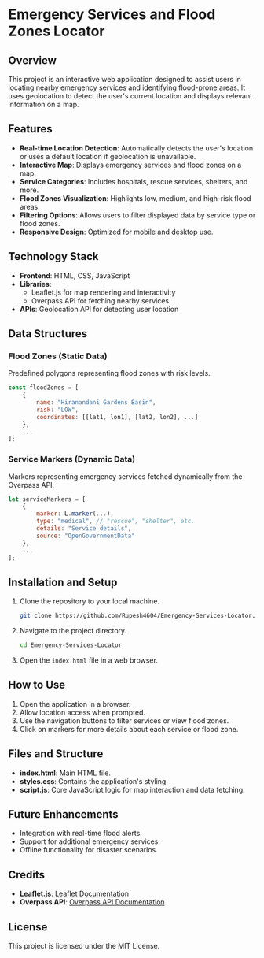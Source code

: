 
# Emergency Services and Flood Zones Locator

## Overview
This project is an interactive web application designed to assist users in locating nearby emergency services and identifying flood-prone areas. It uses geolocation to detect the user's current location and displays relevant information on a map.

## Features
- **Real-time Location Detection**: Automatically detects the user's location or uses a default location if geolocation is unavailable.
- **Interactive Map**: Displays emergency services and flood zones on a map.
- **Service Categories**: Includes hospitals, rescue services, shelters, and more.
- **Flood Zones Visualization**: Highlights low, medium, and high-risk flood areas.
- **Filtering Options**: Allows users to filter displayed data by service type or flood zones.
- **Responsive Design**: Optimized for mobile and desktop use.

## Technology Stack
- **Frontend**: HTML, CSS, JavaScript
- **Libraries**: 
  - Leaflet.js for map rendering and interactivity
  - Overpass API for fetching nearby services
- **APIs**: Geolocation API for detecting user location

## Data Structures
### Flood Zones (Static Data)
Predefined polygons representing flood zones with risk levels.
```javascript
const floodZones = [
    {
        name: "Hiranandani Gardens Basin",
        risk: "LOW",
        coordinates: [[lat1, lon1], [lat2, lon2], ...]
    },
    ...
];
```

### Service Markers (Dynamic Data)
Markers representing emergency services fetched dynamically from the Overpass API.
```javascript
let serviceMarkers = [
    {
        marker: L.marker(...),
        type: "medical", // "rescue", "shelter", etc.
        details: "Service details",
        source: "OpenGovernmentData"
    },
    ...
];
```

## Installation and Setup
1. Clone the repository to your local machine.
    ```bash
    git clone https://github.com/Rupesh4604/Emergency-Services-Locator.git
    ```
2. Navigate to the project directory.
    ```bash
    cd Emergency-Services-Locator
    ```
3. Open the `index.html` file in a web browser.

## How to Use
1. Open the application in a browser.
2. Allow location access when prompted.
3. Use the navigation buttons to filter services or view flood zones.
4. Click on markers for more details about each service or flood zone.

## Files and Structure
- **index.html**: Main HTML file.
- **styles.css**: Contains the application's styling.
- **script.js**: Core JavaScript logic for map interaction and data fetching.

## Future Enhancements
- Integration with real-time flood alerts.
- Support for additional emergency services.
- Offline functionality for disaster scenarios.

## Credits
- **Leaflet.js**: [Leaflet Documentation](https://leafletjs.com/)
- **Overpass API**: [Overpass API Documentation](https://wiki.openstreetmap.org/wiki/Overpass_API)

## License
This project is licensed under the MIT License.
